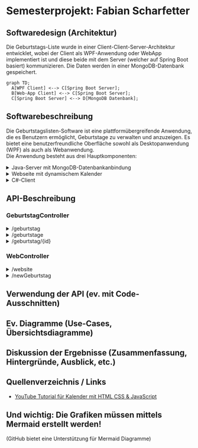 # Semesterprojekt: Fabian Scharfetter
 
## Softwaredesign (Architektur)
Die Geburtstags-Liste wurde in einer Client-Client-Server-Architektur entwicklet, wobei der Client als WPF-Anwendung oder WebApp implementiert ist und diese beide mit dem Server (welcher auf Spring Boot basiert) kommunizieren. Die Daten werden in einer MongoDB-Datenbank gespeichert.

```mermaid
graph TD;
  A[WPF Client] <--> C[Spring Boot Server];
  B[Web-App Client] <--> C[Spring Boot Server];
  C[Spring Boot Server] <--> D[MongoDB Datenbank];
```

## Softwarebeschreibung
Die Geburtstagslisten-Software ist eine plattformübergreifende Anwendung, die es Benutzern ermöglicht, Geburtstage zu verwalten und anzuzeigen. Es bietet eine benutzerfreundliche Oberfläche sowohl als Desktopanwendung (WPF) als auch als Webanwendung.  
Die Anwendung besteht aus drei Hauptkomponenten: 

<details>
<summary>Java-Server mit MongoDB-Datenbankanbindung</summary>  
Der Java-Server fungiert als Backend der Anwendung. Er ist mit einer MongoDB-Datenbank verbunden, in der Geburtstagsdaten gespeichert werden. Der Server bietet folgende REST-API-Endpunkte zum Abrufen und Speichern von Geburtstagsinformationen. Server-Port ist 8081.  
</details>

<details>
<summary>Webseite mit dynamischem Kalender</summary>  
Die Website dient als Frontend/Benutzeroberfläche der Anwendung. Sie besteht aus 3 Dateien (index.html, style.css, calender-script.js).  
Folgendermaßen ist die Seite aufgebaut:
1) Kalender, der per JavaScript dynamisch geladen wird
2) Ausgabe-Feld, bei dem die vom Server geladenen Geburtsdaten angezeigt werden.  
Die Geburtstage werden vom Server mit einem HTTP-Request (localhost:8081/geb-liste/geburtstage) geladen.    
Die Website bietet 2 Anzeigemodi --> Alle Geburtstage werden angezeigt ODER Die Geburtstage in dem Monat, der gerade am Kalender angezeigt wird
3) Eingabe-Feld, bei dem neue Geburtstage hinzugefügt werden können & mittels POST-Befehl an den Server geschickt werden
</details>

<details>
<summary>C#-Client</summary>  
Der C#-Client ist eine eigenständige WPF-Anwendung, die es Benutzern ermöglicht, Geburtstage  zu verwalten. Der Client lädt Geburtstagsdaten asynchron vom Java-Server herunter und stellt sie in einem Ausgabefeld dar. Wenn die Verbindung zum Server nicht hergestellt werden kann, dann ist es möglich den Client offline zu nutzen. Benutzer können Geburtstage über die Benutzeroberfläche des Clients hinzufügen & löschen, wobei die Änderungen sofort mit dem Java-Server synchronisiert werden.  
Der Client ist ähnlich wie die Website aufgebaut:
1) Kalender, ist ein 'Calender' Element von WPF
2) Eingabefeld, bei dem neue Geburtstage hinzugefügt werden können & mittels POST-Befehl an den Server geschickt werden
3) Ausgabefeld, bei dem die vom Server geladenen Geburtsdaten angezeigt werden.  
Die Geburtstage werden vom Server asynchron geladen.  
Die Website bietet 2 Anzeigemodi --> Alle Geburtstage werden angezeigt ODER Die Geburtstage in dem Monat, der gerade am Kalender angezeigt wird  
ZUSÄTZLICH können Geburtsdaten bei einem Doppelklick gelöscht werden.
</details>

## API-Beschreibung

### GeburtstagController
<details>
  <summary>/geburtstag</summary>
Dieser Endpunkt ist der generelle Endpoint der API, welcher vor dem jeweiligen spezifischen Endpoint geschrieben werden muss.
</details>

<details>
  <summary>/geburtstage</summary>
Dieser Endpunkt ist der generelle Endpoint der API, welcher vor dem jeweiligen spezifischen Endpoint geschrieben werden muss.
</details>

<details>
  <summary>/geburtstag/{id}</summary>
Dieser Endpunkt ist der generelle Endpoint der API, welcher vor dem jeweiligen spezifischen Endpoint geschrieben werden muss.
</details>

### WebController

<details>
  <summary>/website</summary>
Dieser Endpunkt ist der generelle Endpoint der API, welcher vor dem jeweiligen spezifischen Endpoint geschrieben werden muss.
</details>

<details>
  <summary>/newGeburtstag</summary>
Dieser Endpunkt ist der generelle Endpoint der API, welcher vor dem jeweiligen spezifischen Endpoint geschrieben werden muss.
</details>

## Verwendung der API (ev. mit Code-Ausschnitten)

## Ev. Diagramme (Use-Cases, Übersichtsdiagramme)

## Diskussion der Ergebnisse (Zusammenfassung, Hintergründe, Ausblick, etc.)

## Quellenverzeichnis / Links
- [YouTube Tutorial für Kalender mit HTML CSS & JavaScript](https://www.youtube.com/watch?v=Z1BGAivZRlE)

## Und wichtig: Die Grafiken müssen mittels Mermaid erstellt werden! 
(GitHub bietet eine Unterstützung für Mermaid Diagramme)
